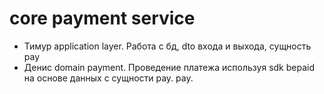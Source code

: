 core payment service
===

- Тимур application layer. Работа с бд, dto входа и выхода, сущность pay
- Денис domain payment. Проведение платежа используя sdk bepaid
на основе данных с сущности pay. pay.